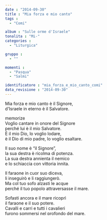```yaml
---
date : "2014-09-30"
title : "Mia forza e mio canto"
tags : 
  - "Comi"

album : "Sulle orme d'Israele"
tonalita : "Mi-"
categories : 
  - "Liturgica"

gruppo : 
  - ""

momenti : 
  - "Pasqua"
  - "Salmi"

identificatore : "mia_forza_e_mio_canto_comi"
data_revisione : "2014-09-30"
---
```

  
  
  
  
  
  
  
  
  
Mia forza e mio canto è il Signore,   
d'Israele in eterno è il Salvatore.  
  
  
memorize  
Voglio cantare in onore del Signore   
perché lui è il mio Salvatore.   
È il mio Dio, lo voglio lodare,   
è il Dio di mio padre, lo voglio esaltare.  
  
  
Il suo nome è “il Signore”,   
la sua destra è ricolma di potenza.   
La sua destra annienta il nemico   
e lo schiaccia con vittoria innita.  
  
  
Il faraone in cuor suo diceva,   
li inseguirò e li raggiungerò.   
Ma col tuo sofo alzasti le acque   
perché il tuo popolo attraversasse il mare.  
  
  
Sofasti ancora e il mare ricoprì   
il faraone e il suo potere.   
Cavalli e carri e tutti i cavalieri   
furono sommersi nel profondo del mare.  
  
  
Chi è come te, o Signore?  
Chi è come te fra gli dei?  
Sei maestoso, Signore, e santo.  
Tremendo nelle imprese, operatore di prodigi.  
  
  
Hai guidato il tuo popolo nel deserto,  
il popolo che tu hai riscattato.  
Lo conducesti con forza, o Signore,  
e con amore alla tua santa dimora.  
  
